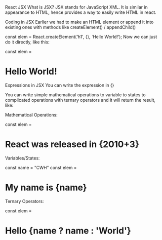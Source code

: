 React JSX
What is JSX?
JSX stands for JavaScript XML. It is similar in appearance to HTML, hence provides a way to easily write HTML in react. 

Coding in JSX
Earlier we had to make an HTML element or append it into existing ones with methods like createElement() / appendChild() 

const elem = React.createElement('h1', {}, 'Hello World!');
Now we can just do it directly, like this: 

const elem = <h1>Hello World!</h1>
Expressions in JSX
You can write the expression in {}

You can write simple mathematical operations to variable to states to complicated operations with ternary operators and it will return the result, like:

Mathematical Operations:

const elem = <h1>React was released in {2010+3}</h1>
Variables/States:

const name = "CWH"
const elem = <h1>My name is {name}</h1>
Ternary Operators:

const elem = <h1>Hello {name ? name : 'World'}</h1>